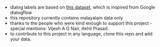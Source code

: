 - dialog labels are based on [this dataset](https://github.com/alyssaong1/botframework-smalltalk/blob/master/smalltalkkb.tsv), which is inspired from Google dialogflow
- this repository currently contains malayalam data only
- thanks to the people who were kind enough to support this project - special mentions: Vijesh A G Nair, Akhil Prasad.
- to contribute to this project in any language, clone this repo and add your data.
